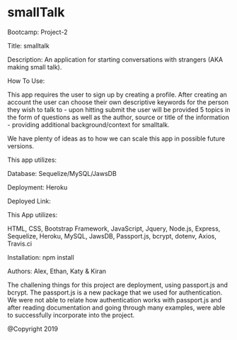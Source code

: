 # smallTalk

Bootcamp: Project-2

Title: smalltalk

Description: An application for starting conversations with strangers (AKA making small talk).

How To Use:

This app requires the user to sign up by creating a profile. After creating an account the user can choose their own descriptive keywords for the person they wish to talk to - upon hitting submit the user will be provided 5 topics in the form of questions as well as the author, source or title of the information - providing additional background/context for smalltalk.

We have plenty of ideas as to how we can scale this app in possible future versions.

This app utilizes:

Database: Sequelize/MySQL/JawsDB

Deployment: Heroku

Deployed Link:

This App utilizes:

HTML, CSS, Bootstrap Framework, JavaScript, Jquery, Node.js, Express, Sequelize, Heroku, MySQL, JawsDB, Passport.js, bcrypt, dotenv, Axios, Travis.ci

Installation: npm install

Authors:
Alex, Ethan, Katy & Kiran

The challening things for this project are deployment, using passport.js and bcrypt. The passport.js is a new package that we used for authentication.  We were not able to relate how authentication works with passport.js and after reading documentation and going through many examples, were able to successfully incorporate into the project.


@Copyright 2019
